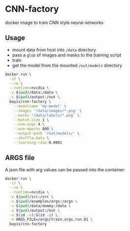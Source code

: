 # CNN-factory

docker image to train CNN style neural networks

## Usage

+ mount data from host into `/data` directory
+ pass a `glob` of images and masks to the training script
+ train
+ get the model from the mounted `/out/models` directory

```bash
docker run \
  -it \
  --rm \
  --runtime=nvidia \
  -v $(pwd)/data:/data \
  -v $(pwd)/output:/out \
  bayis/cnn-factory \
    --modelname 'my-model' \
    --images '/data/images/*.png' \
    --masks '/data/labels/*.png' \
    --batch-size 1 \
    --num-augs 4 \
    --num-epochs 800 \
    --output-path '/out/models/' \
    --shuffle-data \
    --learning-rate 0.0001
```

## ARGS file

A json file with arg values can be passed into the container:

```bash
docker run \
  -it \
  --rm \
  --runtime=nvidia \
  -v $(pwd)/src:/src \
  -v $(pwd)/examples/args:/args \
  -v $(pwd)/data/dummy:/data \
  -v $(pwd)/output:/out \
  -u $(id -u):$(id -g) \
  -e ARGS_FILE=/args/train.args.run.01 \
  bayis/cnn-factory
```
